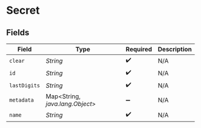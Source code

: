 # Secret


## Fields

| Field                           | Type                            | Required                        | Description                     |
| ------------------------------- | ------------------------------- | ------------------------------- | ------------------------------- |
| `clear`                         | *String*                        | :heavy_check_mark:              | N/A                             |
| `id`                            | *String*                        | :heavy_check_mark:              | N/A                             |
| `lastDigits`                    | *String*                        | :heavy_check_mark:              | N/A                             |
| `metadata`                      | Map<String, *java.lang.Object*> | :heavy_minus_sign:              | N/A                             |
| `name`                          | *String*                        | :heavy_check_mark:              | N/A                             |